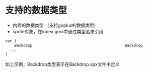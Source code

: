 # 支持的数据类型

- 内置的数据类型 （支持goplus的数据类型)
- sprite对象，在index.gmx中通过类型名来引用

```
var (
	Backdrop                                         Backdrop
  ...
)
```
如上示例，Backdrop类型表示在Backdrop.spx文件中定义

